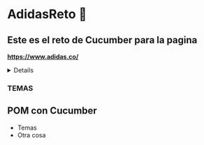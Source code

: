 
# AdidasReto 🚀


## Este es el reto de Cucumber para la pagina 

   **https://www.adidas.co/**
   

<div class="toc">

<details>
<ul>
<summary>
<li><a href="#header-1"> TEMAS </a></li>

</summary>

<ul>
<li><a href="#header-2">POM con Cucumber</a></li>
</ul>
</ul>

</details>
</div>


### TEMAS

   
   
   
   
## POM con Cucumber

   - Temas 
   - Otra cosa